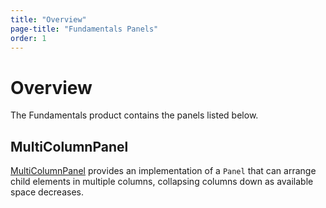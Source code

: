```yaml
---
title: "Overview"
page-title: "Fundamentals Panels"
order: 1
---
```

# Overview

The Fundamentals product contains the panels listed below.

## MultiColumnPanel

[MultiColumnPanel](multi-column-panel.md) provides an implementation of a `Panel` that can arrange child elements in multiple columns, collapsing columns down as available space decreases.